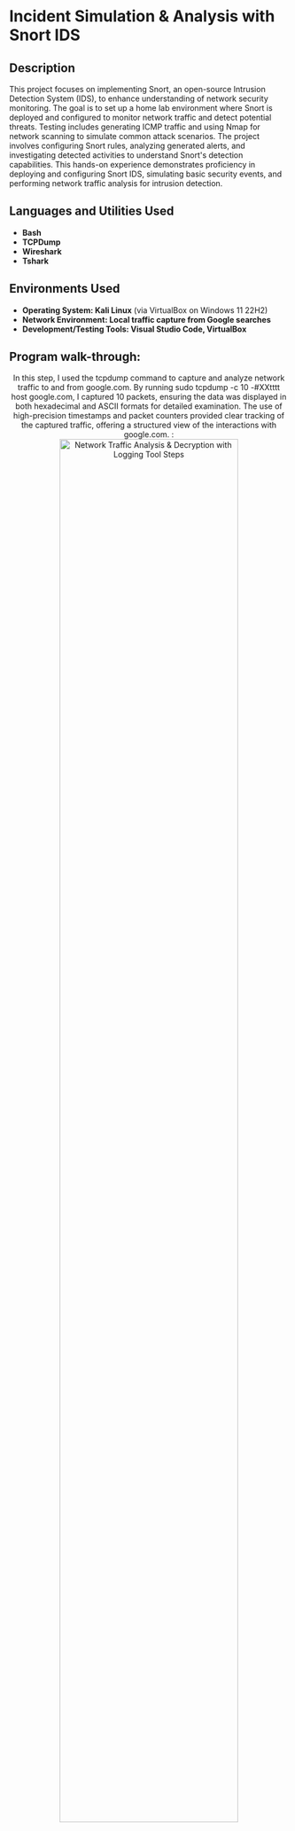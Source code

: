 <h1>Incident Simulation & Analysis with Snort IDS</h1>


<h2>Description</h2>

This project focuses on implementing Snort, an open-source Intrusion Detection System (IDS), to enhance understanding of network security monitoring. The goal is to set up a home lab environment where Snort is deployed and configured to monitor network traffic and detect potential threats. Testing includes generating ICMP traffic and using Nmap for network scanning to simulate common attack scenarios. The project involves configuring Snort rules, analyzing generated alerts, and investigating detected activities to understand Snort's detection capabilities. This hands-on experience demonstrates proficiency in deploying and configuring Snort IDS, simulating basic security events, and performing network traffic analysis for intrusion detection.
<br />


<h2>Languages and Utilities Used</h2>

- <b>Bash</b> 
- <b>TCPDump</b>
- <b>Wireshark</b>
- <b>Tshark</b>
   
<h2>Environments Used </h2>

- <b>Operating System: Kali Linux</b> (via VirtualBox on Windows 11 22H2)
- <b>Network Environment: Local traffic capture from Google searches</b>
- <b>Development/Testing Tools: Visual Studio Code, VirtualBox</b>

<h2>Program walk-through:</h2>

<p align="center">
In this step, I used the tcpdump command to capture and analyze network traffic to and from google.com. By running sudo tcpdump -c 10 -#XXtttt host google.com, I captured 10 packets, ensuring the data was displayed in both hexadecimal and ASCII formats for detailed examination. The use of high-precision timestamps and packet counters provided clear tracking of the captured traffic, offering a structured view of the interactions with google.com. : <br/>
<img src="https://imgur.com/NIIYMZw.png" height="80%" width="80%" alt="Network Traffic Analysis & Decryption with Logging Tool Steps"/>
<br />
<br />
I used tcpdump to capture traffic to and from google.com and saved it to a file named capture.cpap using the -w option. To automate logging, I created a script watchdog.sh that monitored traffic and managed sequential dump files, with each file limited to 100 bytes in size using the -C 1 flag. The script ensured efficient and organized logging of captured data. :  <br/>
<img src="https://imgur.com/xrM9S7u.png" height="80%" width="80%" alt="Network Traffic Analysis & Decryption with Logging Tool Steps"/>
<br />
<br />
I tested the functionality of watchdog.sh to ensure it effectively captured and logged network traffic as intended. This involved running the script, verifying that sequential dump files were created correctly based on the specified size limit, and confirming the captured data was accurate and complete. : <br/>
<img src="https://imgur.com/lcp5j95.png" height="80%" width="80%" alt="Network Traffic Analysis & Decryption with Logging Tool Steps"/>
<br />
<br />
I used Wireshark to open and analyze the captured packets in greater detail, utilizing its advanced filtering and highlighting features to identify and examine any encrypted data collected by TCPdump. :  <br/>
<img src="https://imgur.com/DTF5YC3.png" height="80%" width="80%" alt="Network Traffic Analysis & Decryption with Logging Tool Steps"/>
<br />
<br />
I captured the private key used by the browser during an SSL handshake by setting the SSLKEYLOGFILE environment variable to specify the file path for storing private keys. This allowed the browser to log the keys used in SSL encryption. I then switched the host from google.com to nhs.uk to generate more traffic and encrypted data for capture, providing a richer dataset for analysis. :  <br/>
<img src="https://imgur.com/xZVSOJg.png" height="80%" width="80%" alt="Network Traffic Analysis & Decryption with Logging Tool Steps"/>
<br />
<br />
I configured the protocol by setting the TLS Pre-Master Secret log file, enabling the decryption of captured encrypted traffic. This allowed me to analyze the encrypted data in plain text for detailed examination. :  <br/>
<img src="https://imgur.com/59yPtaJ.png" height="80%" width="80%" alt="Network Traffic Analysis & Decryption with Logging Tool Steps"/>
<br />
<br />
I used Wireshark to review the captured packets and analyze the decrypted data, focusing on the SSL handshake. This allowed me to examine the traffic in various formats, providing a detailed view of the handshake process and encrypted communications. :  <br/>
<img src="https://imgur.com/EsvGkPU.png" height="80%" width="80%" alt="Network Traffic Analysis & Decryption with Logging Tool Steps"/>
<br />
<br />
Observe the decrypted data:  <br/>
<img src="https://imgur.com/e34VzbD.png" height="80%" width="80%" alt="Network Traffic Analysis & Decryption with Logging Tool Steps"/>
</p>
